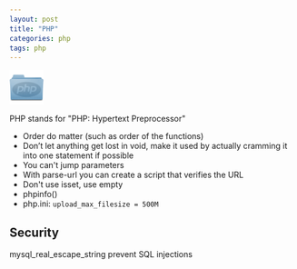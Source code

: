```yaml
---
layout: post
title: "PHP"
categories: php
tags: php
---
```


<img src="https://github.com/sif/sif/raw/main/files/post_files/folder_php.png" width=60px />

PHP stands for "PHP: Hypertext Preprocessor"

- Order do matter (such as order of the functions)
- Don’t let anything get lost in void, make it used by actually cramming it into one statement if possible
- You can't jump parameters
- With parse-url you can create a script that verifies the URL
- Don't use isset, use empty
- phpinfo()
- php.ini: `upload_max_filesize = 500M`

## 



## Security

mysql_real_escape_string prevent SQL injections

## 


